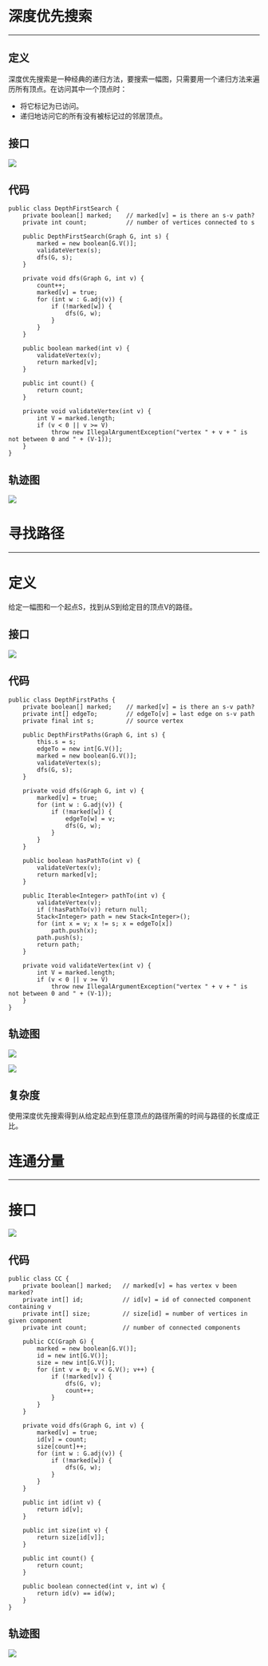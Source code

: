 # 深度优先搜索

---

## 定义

深度优先搜索是一种经典的递归方法，要搜索一幅图，只需要用一个递归方法来遍历所有顶点。在访问其中一个顶点时：

* 将它标记为已访问。
* 递归地访问它的所有没有被标记过的邻居顶点。

## 接口

![](/assets/graph/depthFirstSearch_interface1.png)

## 代码

```
public class DepthFirstSearch {
    private boolean[] marked;    // marked[v] = is there an s-v path?
    private int count;           // number of vertices connected to s

    public DepthFirstSearch(Graph G, int s) {
        marked = new boolean[G.V()];
        validateVertex(s);
        dfs(G, s);
    }

    private void dfs(Graph G, int v) {
        count++;
        marked[v] = true;
        for (int w : G.adj(v)) {
            if (!marked[w]) {
                dfs(G, w);
            }
        }
    }

    public boolean marked(int v) {
        validateVertex(v);
        return marked[v];
    }

    public int count() {
        return count;
    }

    private void validateVertex(int v) {
        int V = marked.length;
        if (v < 0 || v >= V)
            throw new IllegalArgumentException("vertex " + v + " is not between 0 and " + (V-1));
    }
}
```

## 轨迹图

![](/assets/graph/depthFirstSearch_trace1.png)

# 寻找路径

---

# 定义

给定一幅图和一个起点S，找到从S到给定目的顶点V的路径。

## 接口

![](/assets/graph/depthFirstSearch_interface2.png)

## 代码

```
public class DepthFirstPaths {
    private boolean[] marked;    // marked[v] = is there an s-v path?
    private int[] edgeTo;        // edgeTo[v] = last edge on s-v path
    private final int s;         // source vertex

    public DepthFirstPaths(Graph G, int s) {
        this.s = s;
        edgeTo = new int[G.V()];
        marked = new boolean[G.V()];
        validateVertex(s);
        dfs(G, s);
    }

    private void dfs(Graph G, int v) {
        marked[v] = true;
        for (int w : G.adj(v)) {
            if (!marked[w]) {
                edgeTo[w] = v;
                dfs(G, w);
            }
        }
    }

    public boolean hasPathTo(int v) {
        validateVertex(v);
        return marked[v];
    }

    public Iterable<Integer> pathTo(int v) {
        validateVertex(v);
        if (!hasPathTo(v)) return null;
        Stack<Integer> path = new Stack<Integer>();
        for (int x = v; x != s; x = edgeTo[x])
            path.push(x);
        path.push(s);
        return path;
    }

    private void validateVertex(int v) {
        int V = marked.length;
        if (v < 0 || v >= V)
            throw new IllegalArgumentException("vertex " + v + " is not between 0 and " + (V-1));
    }
}
```

## 轨迹图

![](/assets/graph/depthFirstSearch_trace2.png)

![](/assets/graph/depthFirstSearch_trace3.png)

## 复杂度

使用深度优先搜索得到从给定起点到任意顶点的路径所需的时间与路径的长度成正比。

# 连通分量

---

# 接口

![](/assets/graph/depthFirstSearch_interface3.png)

## 代码

```
public class CC {
    private boolean[] marked;   // marked[v] = has vertex v been marked?
    private int[] id;           // id[v] = id of connected component containing v
    private int[] size;         // size[id] = number of vertices in given component
    private int count;          // number of connected components

    public CC(Graph G) {
        marked = new boolean[G.V()];
        id = new int[G.V()];
        size = new int[G.V()];
        for (int v = 0; v < G.V(); v++) {
            if (!marked[v]) {
                dfs(G, v);
                count++;
            }
        }
    }

    private void dfs(Graph G, int v) {
        marked[v] = true;
        id[v] = count;
        size[count]++;
        for (int w : G.adj(v)) {
            if (!marked[w]) {
                dfs(G, w);
            }
        }
    }

    public int id(int v) {
        return id[v];
    }

    public int size(int v) {
        return size[id[v]];
    }

    public int count() {
        return count;
    }

    public boolean connected(int v, int w) {
        return id(v) == id(w);
    }
}
```

## 轨迹图

![](/assets/graph/depthFirstSearch_trace4.png)

